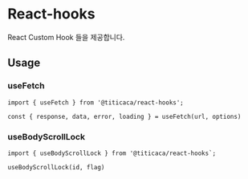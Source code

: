 # React-hooks

React Custom Hook 들을 제공합니다.

## Usage

### useFetch

```
import { useFetch } from '@titicaca/react-hooks';

const { response, data, error, loading } = useFetch(url, options)
```

### useBodyScrollLock

```
import { useBodyScrollLock } from '@titicaca/react-hooks`;

useBodyScrollLock(id, flag)
```
